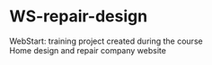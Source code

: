 # WS-repair-design
WebStart: training project created during the course  
Home design and repair company website
